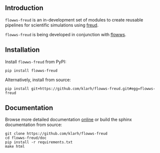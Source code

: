 
## Introduction

`flowws-freud` is an in-development set of modules to create reusable
pipelines for scientific simulations using
[freud](https://freud.readthedocs.io).

`flowws-freud` is being developed in conjunction with
[flowws](https://github.com/klarh/flowws).

## Installation

Install `flowws-freud` from PyPI:

```
pip install flowws-freud
```

Alternatively, install from source:

```
pip install git+https://github.com/klarh/flowws-freud.git#egg=flowws-freud
```

## Documentation

Browse more detailed documentation
[online](https://flowws-freud.readthedocs.io) or build the sphinx
documentation from source:

```
git clone https://github.com/klarh/flowws-freud
cd flowws-freud/doc
pip install -r requirements.txt
make html
```
